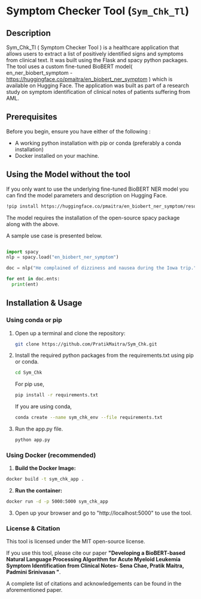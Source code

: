 # Symptom Checker Tool (`Sym_Chk_Tl`)

## Description

Sym_Chk_Tl ( Symptom Checker Tool ) is a healthcare application that allows users to extract a list of positively identified signs and symptoms from clinical text. It was built using the Flask and spacy python packages. The tool uses a custom fine-tuned BioBERT model( en_ner_biobert_symptom - https://huggingface.co/pmaitra/en_biobert_ner_symptom ) which is available on Hugging Face. The application was built as part of a research study on symptom identification of clinical notes of patients suffering from AML.


## Prerequisites
Before you begin, ensure you have either of the following :

- A working python installation with pip or conda (preferably a conda installation)
- Docker installed on your machine.

## Using the Model without the tool

If you only want to use the underlying fine-tuned BioBERT NER model you can find the model parameters and description on Hugging Face.
```bash
!pip install https://huggingface.co/pmaitra/en_biobert_ner_symptom/resolve/main/en_biobert_ner_symptom-any-py3-none-any.whl
```
The model requires the installation of the open-source spacy package along with the above.

A sample use case is presented below.
```python

import spacy
nlp = spacy.load("en_biobert_ner_symptom")

doc = nlp("He complained of dizziness and nausea during the Iowa trip.")

for ent in doc.ents:
  print(ent)
```

## Installation & Usage

### Using conda or pip

1. Open up a terminal and clone the repository:
   
   ```bash
   git clone https://github.com/PratikMaitra/Sym_Chk.git
   ```
   
2. Install the required python packages from the requirements.txt using pip or conda.
   
   ```bash
   cd Sym_Chk
   ```
   For pip use,
   ```bash
   pip install -r requirements.txt
   ```
   If you are using conda,
   
   ```bash
   conda create --name sym_chk_env --file requirements.txt
   ```
   
4. Run the app.py file.

   ```bash
   python app.py
   ```

### Using Docker (recommended)

1. **Build the Docker Image:**
 ```bash
 docker build -t sym_chk_app .
```
2. **Run the container:**
```bash
docker run -d -p 5000:5000 sym_chk_app
```
3. Open up your browser and go to "http://localhost:5000" to use the tool.



### License & Citation

This tool is licensed under the MIT open-source license.  

If you use this tool, please cite our paper **"Developing a BioBERT-based Natural Language Processing Algorithm for Acute Myeloid Leukemia Symptom Identification from Clinical Notes- Sena Chae, Pratik Maitra, Padmini Srinivasan "**. 

A complete list of citations and acknowledgements can be found in the aforementioned paper.

